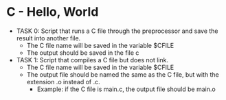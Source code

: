 # C - Hello, World

+ TASK 0: Script that runs a C file through the preprocessor and save the result into another file.
	+ The C file name will be saved in the variable $CFILE
	+ The output should be saved in the file c
+ TASK 1: Script that compiles a C file but does not link.
	+ The C file name will be saved in the variable $CFILE
	+ The output file should be named the same as the C file, but with the extension .o instead of .c.
		+ Example: if the C file is main.c, the output file should be main.o
